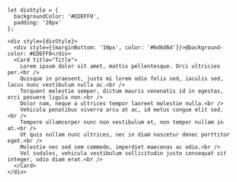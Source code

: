     let divStyle = {
      backgroundColor: '#EDEFF0',
      padding: '20px'
    };

    <div style={divStyle}>
      <div style={{marginBottom: '10px', color: '#6d6d6d'}}>@background-color: #EDEFF0</div>
      <Card title="Title">
        Lorem ipsum dolor sit amet, mattis pellentesque. Orci ultricies per.<br />
        Quisque in praesent, justo mi lorem odio felis sed, iaculis sed, lacus nunc vestibulum nulla ac.<br />
        Torquent molestie semper, dictum mauris venenatis id in egestas, orci posuere ligula non.<br />
        Dolor nam, neque a ultrices tempor laoreet molestie nulla.<br />
        Vehicula penatibus viverra arcu at ac, id metus congue elit sed.<br />
        Tempore ullamcorper nunc non vestibulum et, non tempor nullam in at.<br />
        Ut quis nullam nunc ultrices, nec in diam nascetur donec porttitor eget.<br />
        Molestie nec sed sem commodo, imperdiet maecenas ac odio.<br />
        Vel sodales, vehicula vestibulum sollicitudin justo consequat sit integer, odio diam erat.<br />
      </Card>
    </div>
